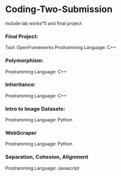 # Coding-Two-Submission
include lab works*5 and final project

### Final Project: 
Tool: OpenFrameworks
Prodramming Language: C++

### Polymorphism:
Prodramming Language: C++

### Inheritance:
Prodramming Language: C++

### Intro to Image Datasets:
Prodramming Language: Python

### WebScraper
Prodramming Language: Python

### Separation, Cohesion, Alignment
Prodramming Language: Javascript
